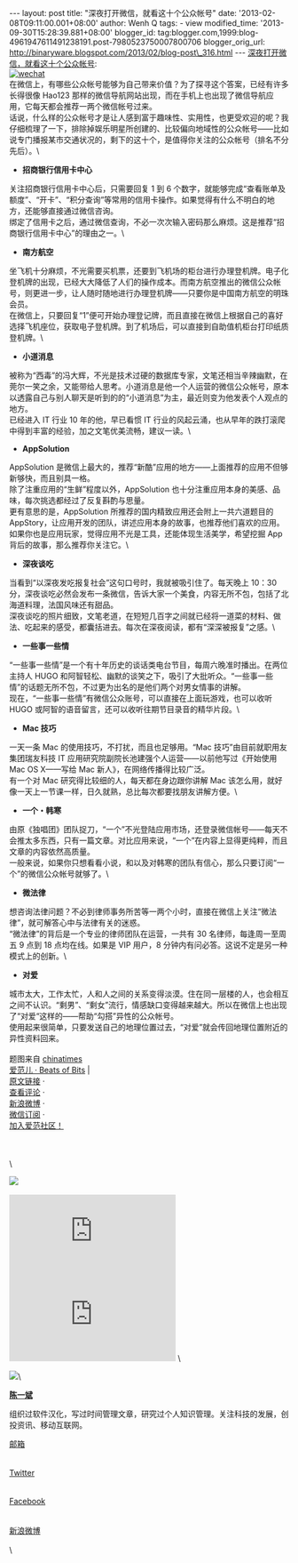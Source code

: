 --- layout: post title: "深夜打开微信，就看这十个公众帐号" date:
'2013-02-08T09:11:00.001+08:00' author: Wenh Q tags: - view
modified\_time: '2013-09-30T15:28:39.881+08:00' blogger\_id:
tag:blogger.com,1999:blog-4961947611491238191.post-7980523750007800706
blogger\_orig\_url:
http://binaryware.blogspot.com/2013/02/blog-post\_316.html ---
[深夜打开微信，就看这十个公众帐号](http://www.ifanr.com/246121): \
[![wechat](http://cdn.ifanr.cn/wp-content/uploads/2013/02/wechat.jpg)](http://cdn.ifanr.cn/wp-content/uploads/2013/02/wechat.jpg)\
在微信上，有哪些公众帐号能够为自己带来价值？为了探寻这个答案，已经有许多长得很像
Hao123
那样的微信导航网站出现，而在手机上也出现了微信导航应用，它每天都会推荐一两个微信帐号过来。\
话说，什么样的公众帐号才是让人感到富于趣味性、实用性，也更受欢迎的呢？我仔细梳理了一下，排除掉娱乐明星所创建的、比较偏向地域性的公众帐号——比如说专门播报某市交通状况的，剩下的这十个，是值得你关注的公众帐号（排名不分先后）。\

-   **招商银行信用卡中心**

关注招商银行信用卡中心后，只需要回复 1 到 6
个数字，就能够完成“查看账单及额度”、“开卡”、“积分查询”等常用的信用卡操作。如果觉得有什么不明白的地方，还能够直接通过微信咨询。\
绑定了信用卡之后，通过微信查询，不必一次次输入密码那么麻烦。这是推荐“招商银行信用卡中心”的理由之一。\

-   **南方航空**

坐飞机十分麻烦，不光需要买机票，还要到飞机场的柜台进行办理登机牌。电子化登机牌的出现，已经大大降低了人们的操作成本。而南方航空推出的微信公众帐号，则更进一步，让人随时随地进行办理登机牌——只要你是中国南方航空的明珠会员。\
在微信上，只要回复“1”便可开始办理登记牌，而且直接在微信上根据自己的喜好选择飞机座位，获取电子登机牌。到了机场后，可以直接到自助值机柜台打印纸质登机牌。\

-   **小道消息**

被称为“西毒”的冯大辉，不光是技术过硬的数据库专家，文笔还相当辛辣幽默，在莞尔一笑之余，又能带给人思考。小道消息是他一个人运营的微信公众帐号，原本以透露自己与别人聊天是听到的的“小道消息”为主，最近则变为他发表个人观点的地方。\
已经进入 IT 行业 10 年的他，早已看惯 IT
行业的风起云涌，也从早年的跌打滚爬中得到丰富的经验，加之文笔优美流畅，建议一读。\

-   **AppSolution**

AppSolution
是微信上最大的，推荐“新酷”应用的地方——上面推荐的应用不但够新够快，而且别具一格。\
除了注重应用的“生鲜”程度以外，AppSolution
也十分注重应用本身的美感、品味，每次挑选都经过了反复斟酌与思量。\
更有意思的是，AppSolution 所推荐的国内精致应用还会附上一共六道题目的
AppStory，让应用开发的团队，讲述应用本身的故事，也推荐他们喜欢的应用。如果你也是应用玩家，觉得应用不光是工具，还能体现生活美学，希望挖掘
App 背后的故事，那么推荐你关注它。\

-   **深夜谈吃**

当看到“以深夜发吃报复社会”这句口号时，我就被吸引住了。每天晚上 10：30
分，深夜谈吃必然会发布一条微信，告诉大家一个美食，内容无所不包，包括了北海道料理，法国风味还有甜品。\
深夜谈吃的照片细致，文笔老道，在短短几百字之间就已经将一道菜的材料、做法、吃起来的感受，都囊括进去。每次在深夜阅读，都有“深深被报复”之感。\

-   **一些事一些情**

“一些事一些情”是一个有十年历史的谈话类电台节目，每周六晚准时播出。在两位主持人
HUGO
和阿智轻松、幽默的谈笑之下，吸引了大批听众。“一些事一些情”的话题无所不包，不过更为出名的是他们两个对男女情事的讲解。\
现在，“一些事一些情”有微信公众账号，可以直接在上面玩游戏，也可以收听
HUGO 或阿智的语音留言，还可以收听往期节目录音的精华片段。\

-   **Mac 技巧**

一天一条 Mac 的使用技巧，不打扰，而且也足够用。“Mac
技巧”由目前就职用友集团瑞友科技 IT
应用研究院副院长池建强个人运营——以前他写过《开始使用 Mac OS X——写给 Mac
新人》，在网络传播得比较广泛。\
有一个对 Mac 研究得比较细的人，每天都在身边跟你讲解 Mac
该怎么用，就好像一天上一节课一样，日久就熟，总比每次都要找朋友讲解方便。\

-   **一个・韩寒**

由原《独唱团》团队捉刀，“一个”不光登陆应用市场，还登录微信帐号——每天不会推太多东西，只有一篇文章。对比应用来说，“一个”在内容上显得更纯粹，而且文章的内容依然高质量。\
一般来说，如果你只想看看小说，和以及对韩寒的团队有信心，那么只要订阅“一个”的微信公众帐号就够了。\

-   **微法律**

想咨询法律问题？不必到律师事务所苦等一两个小时，直接在微信上关注“微法律”，就可解答心中与法律有关的迷惑。\
“微法律”的背后是一个专业的律师团队在运营，一共有 30
名律师，每逢周一至周五 9 点到 18 点均在线。如果是 VIP 用户，8
分钟内有问必答。这说不定是另一种模式上的创新。\

-   **对爱**

城市太大，工作太忙，人和人之间的关系变得淡漠。住在同一层楼的人，也会相互之间不认识。“剩男”、“剩女”流行，情感缺口变得越来越大。所以在微信上也出现了“对爱“这样的——帮助“勾搭”异性的公众帐号。\
使用起来很简单，只要发送自己的地理位置过去，“对爱”就会传回地理位置附近的异性资料回来。\
\
题图来自
[chinatimes](http://blog.chinatimes.com/kisplay/archive/2012/10/19/3613602.html)\
[爱范儿 · Beats of Bits](http://www.ifanr.com/) |\
[原文链接](http://www.ifanr.com/246121) ·\
[查看评论](http://www.ifanr.com/246121#comments) ·\
[新浪微博](http://www.weibo.com/ifanr) ·\
[微信订阅](http://www.ifanr.com/weixin) ·\
[加入爱范社区！](http://bbs.ifanr.com/) \
\
\
\
\

![](http://ifanr.feedsportal.com/c/33866/f/642084/s/246121/mf.gif)\
\
[![](http://da.feedsportal.com/r/144540365956/u/362/f/642084/c/33866/s/246121/a2.img)](http://da.feedsportal.com/r/144540365956/u/362/f/642084/c/33866/s/246121/a2.htm)![](http://pi.feedsportal.com/r/144540365956/u/362/f/642084/c/33866/s/246121/a2t.img)
\

[![](http://cdn.ifanr.cn/wp-content/uploads/2012/07/yibie.jpg)](http://www.ifanr.com/author/yibie)\

**[陈一斌](http://www.ifanr.com/author/yibie)**

组织过软件汉化，写过时间管理文章，研究过个人知识管理。关注科技的发展，创投资讯、移动互联网。

[邮箱](mailto:gunshotbox@gmail.com)\
\
\
[Twitter](http://twitter.com/yibie)\
\
\
[Facebook](http://www.facebook.com/yibie)\
\
\
[新浪微博](http://weibo.com/yibie)\
\
\

